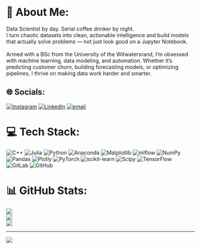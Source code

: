 # 💫 About Me:
Data Scientist by day. Serial coffee drinker by night.<br>I turn chaotic datasets into clean, actionable intelligence and build models that actually solve problems — not just look good on a Jupyter Notebook.<br><br>Armed with a BSc from the University of the Witwatersrand, I’m obsessed with machine learning, data modeling, and automation. Whether it’s predicting customer churn, building forecasting models, or optimizing pipelines, I thrive on making data work harder and smarter.


## 🌐 Socials:
[![Instagram](https://img.shields.io/badge/Instagram-%23E4405F.svg?logo=Instagram&logoColor=white)](https://instagram.com/zwanehoney) [![LinkedIn](https://img.shields.io/badge/LinkedIn-%230077B5.svg?logo=linkedin&logoColor=white)](https://linkedin.com/in/zwanehoney) [![email](https://img.shields.io/badge/Email-D14836?logo=gmail&logoColor=white)](mailto:zwanehoney@hotmail.com) 

# 💻 Tech Stack:
![C++](https://img.shields.io/badge/c++-%2300599C.svg?style=for-the-badge&logo=c%2B%2B&logoColor=white) ![Julia](https://img.shields.io/badge/-Julia-9558B2?style=for-the-badge&logo=julia&logoColor=white) ![Python](https://img.shields.io/badge/python-3670A0?style=for-the-badge&logo=python&logoColor=ffdd54) ![Anaconda](https://img.shields.io/badge/Anaconda-%2344A833.svg?style=for-the-badge&logo=anaconda&logoColor=white) ![Matplotlib](https://img.shields.io/badge/Matplotlib-%23ffffff.svg?style=for-the-badge&logo=Matplotlib&logoColor=black) ![mlflow](https://img.shields.io/badge/mlflow-%23d9ead3.svg?style=for-the-badge&logo=numpy&logoColor=blue) ![NumPy](https://img.shields.io/badge/numpy-%23013243.svg?style=for-the-badge&logo=numpy&logoColor=white) ![Pandas](https://img.shields.io/badge/pandas-%23150458.svg?style=for-the-badge&logo=pandas&logoColor=white) ![Plotly](https://img.shields.io/badge/Plotly-%233F4F75.svg?style=for-the-badge&logo=plotly&logoColor=white) ![PyTorch](https://img.shields.io/badge/PyTorch-%23EE4C2C.svg?style=for-the-badge&logo=PyTorch&logoColor=white) ![scikit-learn](https://img.shields.io/badge/scikit--learn-%23F7931E.svg?style=for-the-badge&logo=scikit-learn&logoColor=white) ![Scipy](https://img.shields.io/badge/SciPy-%230C55A5.svg?style=for-the-badge&logo=scipy&logoColor=%white) ![TensorFlow](https://img.shields.io/badge/TensorFlow-%23FF6F00.svg?style=for-the-badge&logo=TensorFlow&logoColor=white) ![GitLab](https://img.shields.io/badge/gitlab-%23181717.svg?style=for-the-badge&logo=gitlab&logoColor=white) ![GitHub](https://img.shields.io/badge/github-%23121011.svg?style=for-the-badge&logo=github&logoColor=white)
# 📊 GitHub Stats:
![](https://github-readme-stats.vercel.app/api?username=honeyzwane&theme=dracula&hide_border=true&include_all_commits=false&count_private=false)<br/>
![](https://nirzak-streak-stats.vercel.app/?user=honeyzwane&theme=dracula&hide_border=true)<br/>
![](https://github-readme-stats.vercel.app/api/top-langs/?username=honeyzwane&theme=dracula&hide_border=true&include_all_commits=false&count_private=false&layout=compact)

---
[![](https://visitcount.itsvg.in/api?id=honeyzwane&icon=0&color=0)](https://visitcount.itsvg.in)

<!-- Proudly created with GPRM ( https://gprm.itsvg.in ) -->
